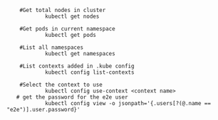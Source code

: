        #Get total nodes in cluster
                kubectl get nodes
                
        #Get pods in current namespace
                kubectl get pods

        #List all namespaces
                kubectl get namespaces
        
        #List contexts added in .kube config
                kubectl config list-contexts
                
        #Select the context to use
                kubectl config use-context <context name>
       # get the password for the e2e user
                kubectl config view -o jsonpath='{.users[?(@.name == "e2e")].user.password}'
